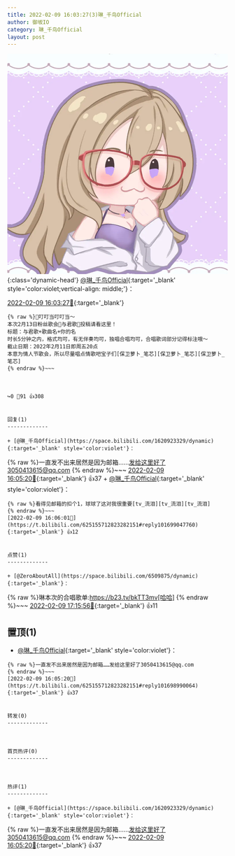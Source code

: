 ```yaml
---
title: 2022-02-09 16:03:27(3)琳_千鸟Official
author: 御坂IO
category: 琳_千鸟Official
layout: post
---
```


![img](/images/c0a88f85ebd0d056f37b114e0748e69556c8b488.jpg){:class='dynamic-head'}
[@琳_千鸟Official](https://space.bilibili.com/1620923329/dynamic){:target='_blank' style='color:violet;vertical-align: middle;'}：

[2022-02-09 16:03:27🔗](https://t.bilibili.com/625155712823282151){:target='_blank'}

~~~
{% raw %}🔔叮叮当叮叮当～
本次2月13日粉丝歌会🦋与君歌🦋投稿请看这里！
标题：与君歌+歌曲名+你的名
时长5分钟之内，格式均可，有无伴奏均可，独唱合唱均可，合唱歌词部分记得标注哦～
截止日期：2022年2月11日即周五20点
本意为情人节歌会，所以尽量唱点情歌吧宝子们[保卫萝卜_笔芯][保卫萝卜_笔芯][保卫萝卜_笔芯]
{% endraw %}~~~



↪️0 💬91 👍308


回复(1)
-------------

+ [@琳_千鸟Official](https://space.bilibili.com/1620923329/dynamic){:target='_blank' style='color:violet'}：
~~~
{% raw %}一直发不出来居然是因为邮箱……发给这里好了3050413615@qq.com
{% endraw %}~~~
[2022-02-09 16:05:20🔗](https://t.bilibili.com/625155712823282151#reply101698990064){:target='_blank'} 👍37
    + [@琳_千鸟Official](https://space.bilibili.com/1620923329/dynamic){:target='_blank' style='color:violet'}：
~~~
{% raw %}看得见邮箱的扣个1，球球了这对我很重要[tv_流泪][tv_流泪][tv_流泪]
{% endraw %}~~~
[2022-02-09 16:06:01🔗](https://t.bilibili.com/625155712823282151#reply101699047760){:target='_blank'} 👍12


点赞(1)
-------------

+ [@ZeroAboutAll](https://space.bilibili.com/6509875/dynamic){:target='_blank'}：
~~~
{% raw %}琳本次的合唱歌单:https://b23.tv/bkTT3mv[哈哈]
{% endraw %}~~~
[2022-02-09 17:15:56🔗](https://t.bilibili.com/625155712823282151#reply101706565056){:target='_blank'} 👍11


置顶(1)
-------------

+ [@琳_千鸟Official](https://space.bilibili.com/1620923329/dynamic){:target='_blank' style='color:violet'}：
~~~
{% raw %}一直发不出来居然是因为邮箱……发给这里好了3050413615@qq.com
{% endraw %}~~~
[2022-02-09 16:05:20🔗](https://t.bilibili.com/625155712823282151#reply101698990064){:target='_blank'} 👍37


转发(0)
-------------



首页热评(0)
-------------



热评(1)
-------------

+ [@琳_千鸟Official](https://space.bilibili.com/1620923329/dynamic){:target='_blank' style='color:violet'}：
~~~
{% raw %}一直发不出来居然是因为邮箱……发给这里好了3050413615@qq.com
{% endraw %}~~~
[2022-02-09 16:05:20🔗](https://t.bilibili.com/625155712823282151#reply101698990064){:target='_blank'} 👍37


